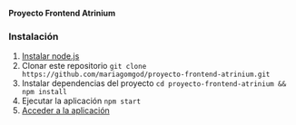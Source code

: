 **Proyecto Frontend Atrinium**
### Instalación
1. [Instalar node.js](https://nodejs.org/es/download/)
2. Clonar este repositorio
``git clone https://github.com/mariagomgod/proyecto-frontend-atrinium.git``
3. Instalar dependencias del proyecto
``cd proyecto-frontend-atrinium && npm install``
4. Ejecutar la aplicación
``npm start``
5. [Acceder a la aplicación](http://localhost:3000)
